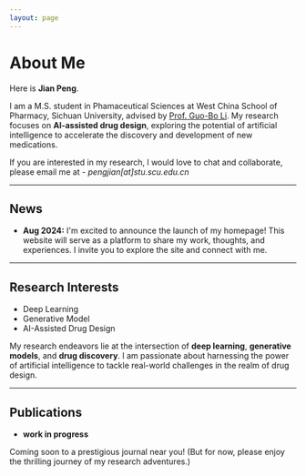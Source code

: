 ```yaml
---
layout: page
---
```


# About Me

Here is **Jian Peng**.

I am a M.S. student in Phamaceutical Sciences at West China School of Pharmacy, Sichuan University, advised by [Prof. Guo-Bo Li](https://www.ddtmlab.org/). My research focuses on **Al-assisted drug design**, exploring the potential of artificial intelligence to accelerate the discovery and development of new medications.

If you are interested in my research, l would love to chat and collaborate, please email me at - *pengjian[at]stu.scu.edu.cn*

---

## News

- **Aug 2024:** I'm excited to announce the launch of my homepage! This website will serve as a platform to share my work, thoughts, and experiences. I invite you to explore the site and connect with me.

---

## Research Interests

- Deep Learning
- Generative Model
- AI-Assisted Drug Design

My research endeavors lie at the intersection of **deep learning**, **generative models**, and **drug discovery**. I am passionate about harnessing the power of artificial intelligence to tackle real-world challenges in the realm of drug design. 

---

## Publications

- **work in progress**

Coming soon to a prestigious journal near you! (But for now, please enjoy the thrilling journey of my research adventures.)


